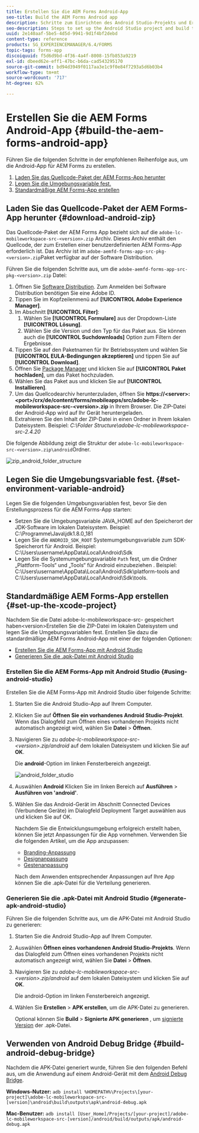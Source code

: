 ```yaml
---
title: Erstellen Sie die AEM Forms Android-App
seo-title: Build the AEM Forms Android app
description: Schritte zum Einrichten des Android Studio-Projekts und Erstellen der .apk-Datei für die AEM Forms-App für Android
seo-description: Steps to set up the Android Studio project and build the .apk file for the AEM Forms app for Android
uuid: 2e140aaf-5be5-4d5d-9941-9d1f4bf2debd
content-type: reference
products: SG_EXPERIENCEMANAGER/6.4/FORMS
topic-tags: forms-app
discoiquuid: f5d6d9bd-4f36-4a4f-8008-15fb853a9219
exl-id: dbeed62e-eff1-47bc-b6da-cad543295170
source-git-commit: bd94d3949f0117aa3e1c9f0e84f7293a5d6b03b4
workflow-type: tm+mt
source-wordcount: '717'
ht-degree: 62%

---
```


# Erstellen Sie die AEM Forms Android-App {#build-the-aem-forms-android-app}

Führen Sie die folgenden Schritte in der empfohlenen Reihenfolge aus, um die Android-App für AEM Forms zu erstellen.

1. [Laden Sie das Quellcode-Paket der AEM Forms-App herunter](#download-android-zip)
1. [Legen Sie die Umgebungsvariable fest.](#set-environment-variable-android)
1. [Standardmäßige AEM Forms-App erstellen](#set-up-the-xcode-project)

## Laden Sie das Quellcode-Paket der AEM Forms-App herunter {#download-android-zip}

Das Quellcode-Paket der AEM Forms App bezieht sich auf die `adobe-lc-mobileworkspace-src-<version>.zip` Archiv. Dieses Archiv enthält den Quellcode, der zum Erstellen einer benutzerdefinierten AEM Forms-App erforderlich ist. Das Archiv ist im `adobe-aemfd-forms-app-src-pkg-<version>.zip`Paket verfügbar auf der Software Distribution.

Führen Sie die folgenden Schritte aus, um die `adobe-aemfd-forms-app-src-pkg-<version>.zip` Datei:

1. Öffnen Sie [Software Distribution](https://experience.adobe.com/downloads). Zum Anmelden bei Software Distribution benötigen Sie eine Adobe ID.
1. Tippen Sie im Kopfzeilenmenü auf **[!UICONTROL Adobe Experience Manager]**.
1. Im Abschnitt **[!UICONTROL Filter]**:
   1. Wählen Sie **[!UICONTROL Formulare]** aus der Dropdown-Liste **[!UICONTROL Lösung]**.
   2. Wählen Sie die Version und den Typ für das Paket aus. Sie können auch die **[!UICONTROL Suchdownloads]** Option zum Filtern der Ergebnisse.
1. Tippen Sie auf den Paketnamen für Ihr Betriebssystem und wählen Sie **[!UICONTROL EULA-Bedingungen akzeptieren]** und tippen Sie auf **[!UICONTROL Download]**.
1. Öffnen Sie [Package Manager](https://docs.adobe.com/content/help/de-DE/experience-manager-65/administering/contentmanagement/package-manager.html) und klicken Sie auf **[!UICONTROL Paket hochladen]**, um das Paket hochzuladen.
1. Wählen Sie das Paket aus und klicken Sie auf **[!UICONTROL Installieren]**.
1. Um das Quellcodearchiv herunterzuladen, öffnen Sie **https://&lt;server>:&lt;port>/crx/de/content/forms/mobileapps/src/adobe-lc-mobileworkspace-src-&lt;version>.zip** in Ihrem Browser. Die ZIP-Datei der Android-App wird auf Ihr Gerät heruntergeladen.
1. Extrahieren Sie den Inhalt der ZIP-Datei in einen Ordner in Ihrem lokalen Dateisystem. Beispiel: *C:\Folder Structure\adobe-lc-mobileworkspace-src-2.4.20*

Die folgende Abbildung zeigt die Struktur der `adobe-lc-mobileworkspace-src-<version>.zip\android`Ordner.

![zip_android_folder_structure](assets/zip_android_folder_structure.png)

## Legen Sie die Umgebungsvariable fest. {#set-environment-variable-android}

Legen Sie die folgenden Umgebungsvariablen fest, bevor Sie den Erstellungsprozess für die AEM Forms-App starten:

* Setzen Sie die Umgebungsvariable JAVA_HOME auf den Speicherort der JDK-Software im lokalen Dateisystem. Beispiel: C:\Programme\Java\jdk1.8.0_181
* Legen Sie die `ANDROID_SDK_ROOT` Systemumgebungsvariable zum SDK-Speicherort für Android. Beispiel: C:\Users\username\AppData\Local\Android\Sdk
* Legen Sie die Systemumgebungsvariable `Path` fest, um die Ordner „Plattform-Tools“ und „Tools“ für Android einzubeziehen . Beispiel: C:\Users\username\AppData\Local\Android\Sdk\platform-tools and C:\Users\username\AppData\Local\Android\Sdk\tools.

## Standardmäßige AEM Forms-App erstellen {#set-up-the-xcode-project}

Nachdem Sie die Datei adobe-lc-mobileworkspace-src- gespeichert haben&lt;version>Erstellen Sie die ZIP-Datei im lokalen Dateisystem und legen Sie die Umgebungsvariablen fest. Erstellen Sie dazu die standardmäßige AEM Forms Android-App mit einer der folgenden Optionen:

* [Erstellen Sie die AEM Forms-App mit Android Studio](#using-android-studio)
* [Generieren Sie die .apk-Datei mit Android Studio](#generate-apk-android-studio)

### Erstellen Sie die AEM Forms-App mit Android Studio {#using-android-studio}

Erstellen Sie die AEM Forms-App mit Android Studio über folgende Schritte:

1. Starten Sie die Android Studio-App auf Ihrem Computer.
1. Klicken Sie auf **Öffnen Sie ein vorhandenes Android Studio-Projekt**. Wenn das Dialogfeld zum Öffnen eines vorhandenen Projekts nicht automatisch angezeigt wird, wählen Sie **Datei** > **Öffnen**.
1. Navigieren Sie zu *adobe-lc-mobileworkspace-src-&lt;version>.zip/android* auf dem lokalen Dateisystem und klicken Sie auf **OK**.

   Die **android**-Option im linken Fensterbereich angezeigt.

   ![android_folder_studio](assets/android_folder_studio.png)

1. Auswählen **Android** Klicken Sie im linken Bereich auf **Ausführen** > **Ausführen von &#39;android&#39;**.
1. Wählen Sie das Android-Gerät im Abschnitt Connected Devices (Verbundene Geräte) im Dialogfeld Deployment Target auswählen aus und klicken Sie auf OK.

   Nachdem Sie die Entwicklungsumgebung erfolgreich erstellt haben, können Sie jetzt Anpassungen für die App vornehmen. Verwenden Sie die folgenden Artikel, um die App anzupassen:

   * [Branding-Anpassung](/help/forms/using/branding-customization.md)
   * [Designanpassung](/help/forms/using/theme-customization.md)
   * [Gestenanpassung](/help/forms/using/gesture-customization.md)

   Nach dem Anwenden entsprechender Anpassungen auf Ihre App können Sie die .apk-Datei für die Verteilung generieren.

### Generieren Sie die .apk-Datei mit Android Studio {#generate-apk-android-studio}

Führen Sie die folgenden Schritte aus, um die APK-Datei mit Android Studio zu generieren:

1. Starten Sie die Android Studio-App auf Ihrem Computer.
1. Auswählen **Öffnen eines vorhandenen Android Studio-Projekts**. Wenn das Dialogfeld zum Öffnen eines vorhandenen Projekts nicht automatisch angezeigt wird, wählen Sie **Datei** > **Öffnen**.
1. Navigieren Sie zu *adobe-lc-mobileworkspace-src-&lt;version>.zip/android* auf dem lokalen Dateisystem und klicken Sie auf **OK**.

   Die android-Option im linken Fensterbereich angezeigt.

1. Wählen Sie **Erstellen** > **APK erstellen**, um die APK-Datei zu generieren.

   Optional können Sie **Build** > **Signierte APK generieren** , um [signierte Version](https://developer.android.com/studio/publish/app-signing) der .apk-Datei.

## Verwenden von Android Debug Bridge {#build-android-debug-bridge}

Nachdem die APK-Datei generiert wurde, führen Sie den folgenden Befehl aus, um die Anwendung auf einem Android-Gerät mit dem [Android Debug Bridge](https://developer.android.com/tools/help/adb.html).

**Windows-Nutzer:** `adb install %HOMEPATH%\Projects\[your-project]\adobe-lc-mobileworkspace-src-[version]\android\build\outputs\apk\android-debug.apk`

**Mac-Benutzer:** `adb install [User_Home]/Projects/[your-project]/adobe-lc-mobileworkspace-src-[version]/android/build/outputs/apk/android-debug.apk`

